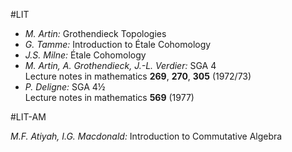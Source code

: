 #LIT

- *M. Artin:* Grothendieck Topologies
- *G. Tamme:* Introduction to Étale Cohomology
- *J.S. Milne:* Étale Cohomology
- *M. Artin, A. Grothendieck, J.-L. Verdier:* SGA 4  
  Lecture notes in mathematics **269**, **270**, **305** (1972/73)
- *P. Deligne:* SGA 4½  
  Lecture notes in mathematics **569** (1977)

#LIT-AM

*M.F. Atiyah, I.G. Macdonald:* Introduction to Commutative Algebra
